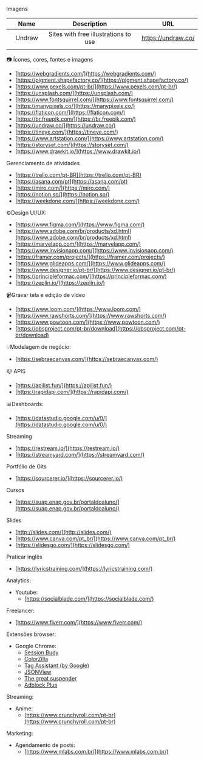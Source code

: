 Imagens 

|     | Name | Description | URL |
|:---:|:-----------:|:-----------:| :---: |
|  |   Undraw   |  Sites with free illustrations to use |  https://undraw.co/   |
||       |     |  |


:camera: Ícones, cores, fontes e imagens

- [https://webgradients.com/](https://webgradients.com/)
- [https://pigment.shapefactory.co/](https://pigment.shapefactory.co/)
- [https://www.pexels.com/pt-br/](https://www.pexels.com/pt-br/)
- [https://unsplash.com/](https://unsplash.com/)
- [https://www.fontsquirrel.com/](https://www.fontsquirrel.com/)
- [https://manypixels.co/](https://manypixels.co/)
- [https://flaticon.com/](https://flaticon.com/)
- [https://br.freepik.com/](https://br.freepik.com/)
- [https://undraw.co/](https://undraw.co/)
- [https://tineye.com/](https://tineye.com/)
- [https://www.artstation.com/](https://www.artstation.com/)
- [https://storyset.com/](https://storyset.com/)
- [https://www.drawkit.io/](https://www.drawkit.io/)

Gerenciamento de atividades

- [https://trello.com/pt-BR](https://trello.com/pt-BR)
- [https://asana.com/pt](https://asana.com/pt)
- [https://miro.com/](https://miro.com/)
- [https://notion.so/](https://notion.so/)
- [https://weekdone.com/](https://weekdone.com/)

:gear:Design UI/UX:

- [https://www.figma.com/](https://www.figma.com/)
- [https://www.adobe.com/br/products/xd.html](https://www.adobe.com/br/products/xd.html)
- [https://marvelapp.com/](https://marvelapp.com/)
- [https://www.invisionapp.com/](https://www.invisionapp.com/)
- [https://framer.com/projects/](https://framer.com/projects/)
- [https://www.glideapps.com/](https://www.glideapps.com/)
- [https://www.designer.io/pt-br/](https://www.designer.io/pt-br/)
- [https://principleformac.com/](https://principleformac.com/)
- [https://zeplin.io/](https://zeplin.io/)

:video_camera:Gravar tela e edição de vídeo

- [https://www.loom.com/](https://www.loom.com/)
- [https://www.rawshorts.com/](https://www.rawshorts.com/)
- [https://www.powtoon.com/](https://www.powtoon.com/)
- [https://obsproject.com/pt-br/download](https://obsproject.com/pt-br/download)

:bulb:Modelagem de negócio:

- [https://sebraecanvas.com/](https://sebraecanvas.com/)

:mailbox_closed: APIS

- [https://apilist.fun/](https://apilist.fun/)
- [https://rapidapi.com/](https://rapidapi.com/)

:bar_chart:Dashboards:

- [https://datastudio.google.com/u/0/](https://datastudio.google.com/u/0/)


Streaming

- [https://restream.io/](https://restream.io/)
- [https://streamyard.com/](https://streamyard.com/)


Portfólio de Gits
- [https://sourcerer.io/](https://sourcerer.io/)

Cursos

- [https://suap.enap.gov.br/portaldoaluno/](https://suap.enap.gov.br/portaldoaluno/)

Slides

- [http://slides.com/](http://slides.com/)
- [https://www.canva.com/pt_br/](https://www.canva.com/pt_br/)
- [https://slidesgo.com/](https://slidesgo.com/)


Praticar inglês

- [https://lyricstraining.com/](https://lyricstraining.com/)


Analytics:

- Youtube:
   - [https://socialblade.com/](https://socialblade.com/)
   
   
Freelancer:
- [https://www.fiverr.com/](https://www.fiverr.com/)


Extensões browser:
- Google Chrome:
   - [Session Budy](https://chrome.google.com/webstore/detail/session-buddy/edacconmaakjimmfgnblocblbcdcpbko?hl=pt-BR)
   - [ColorZilla](https://chrome.google.com/webstore/detail/colorzilla/bhlhnicpbhignbdhedgjhgdocnmhomnp?hl=pt-BR)
   - [Tag Assistant (by Google)](https://chrome.google.com/webstore/detail/tag-assistant-by-google/kejbdjndbnbjgmefkgdddjlbokphdefk?hl=pt-BR)
   - [JSONView](https://chrome.google.com/webstore/detail/jsonview/chklaanhfefbnpoihckbnefhakgolnmc?hl=pt-BR)
   - [The great suspender](https://chrome.google.com/webstore/detail/the-great-suspender/klbibkeccnjlkjkiokjodocebajanakg?hl=pt-BR)
   - [Adblock Plus](https://chrome.google.com/webstore/detail/adblock-plus-free-ad-bloc/cfhdojbkjhnklbpkdaibdccddilifddb?hl=pt-BR)

Streaming:

- Anime:
  - [https://www.crunchyroll.com/pt-br](https://www.crunchyroll.com/pt-br)


Marketing:

- Agendamento de posts:
  - [https://www.mlabs.com.br/](https://www.mlabs.com.br/)
